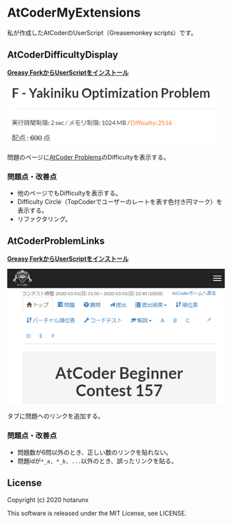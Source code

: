 # AtCoderMyExtensions

私が作成したAtCoderのUserScript（Greasemonkey scripts）です。

## AtCoderDifficultyDisplay

**[Greasy ForkからUserScriptをインストール](https://greasyfork.org/ja/scripts/397185-atcoderdifficultydisplay)**

![AtCoderDifficultyDisplay](AtCoderDifficultyDisplay.png)

問題のページに[AtCoder Problems](https://kenkoooo.com/atcoder/)のDifficultyを表示する。

### 問題点・改善点

* 他のページでもDifficultyを表示する。
* Difficulty Circle（TopCoderでユーザーのレートを表す色付き円マーク）を表示する。
* リファクタリング。

## AtCoderProblemLinks

**[Greasy ForkからUserScriptをインストール](https://greasyfork.org/ja/scripts/397186-atcoderproblemlinks)**

![AtCoderProblemLinks](AtCoderProblemLinks.png)

タブに問題へのリンクを追加する。

### 問題点・改善点

* 問題数が6問以外のとき、正しい数のリンクを貼れない。
* 問題idが`*_a, *_b, ...`以外のとき、誤ったリンクを貼る。

## License

Copyright (c) 2020 hotarunx

This software is released under the MIT License, see LICENSE.
